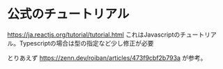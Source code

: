 # 公式のチュートリアル

https://ja.reactjs.org/tutorial/tutorial.html
これはJavascriptのチュートリアル。Typescriptの場合は型の指定など少し修正が必要

とりあえず
https://zenn.dev/roiban/articles/473f9cbf2b793a
が参考。


